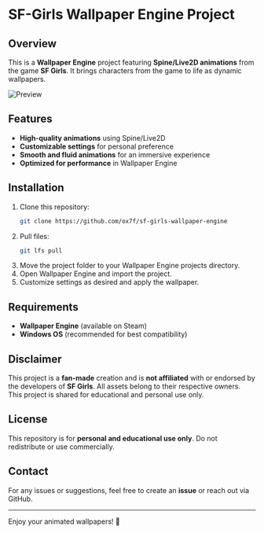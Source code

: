 # SF-Girls Wallpaper Engine Project

## Overview

This is a **Wallpaper Engine** project featuring **Spine/Live2D animations** from the game **SF Girls**. It brings characters from the game to life as dynamic wallpapers.

![Preview](./public/static/img/example.gif)

## Features

- **High-quality animations** using Spine/Live2D
- **Customizable settings** for personal preference
- **Smooth and fluid animations** for an immersive experience
- **Optimized for performance** in Wallpaper Engine

## Installation

1. Clone this repository:
   ```bash
   git clone https://github.com/ox7f/sf-girls-wallpaper-engine
   ```
2. Pull files:
   ```bash
   git lfs pull
   ```
3. Move the project folder to your Wallpaper Engine projects directory.
4. Open Wallpaper Engine and import the project.
5. Customize settings as desired and apply the wallpaper.

## Requirements

- **Wallpaper Engine** (available on Steam)
- **Windows OS** (recommended for best compatibility)

## Disclaimer

This project is a **fan-made** creation and is **not affiliated** with or endorsed by the developers of **SF Girls**. All assets belong to their respective owners. This project is shared for educational and personal use only.

## License

This repository is for **personal and educational use only**. Do not redistribute or use commercially.

## Contact

For any issues or suggestions, feel free to create an **issue** or reach out via GitHub.

---

Enjoy your animated wallpapers! 🚀
